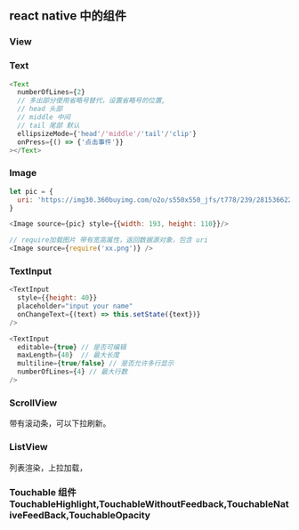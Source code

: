 ## react native 中的组件
### View
### Text
```javascript
<Text
  numberOfLines={2}
  // 多出部分使用省略号替代，设置省略号的位置,
  // head 头部
  // middle 中间
  // tail 尾部 默认
  ellipsizeMode={'head'/'middle'/'tail'/'clip'}
  onPress={() => {'点击事件'}}
></Text>
```
### Image
```javascript
let pic = {
  uri: 'https://img30.360buyimg.com/o2o/s550x550_jfs/t778/239/281536622/380091/e3814007/549bd507Nbf119e44.jpg'
}

<Image source={pic} style={{width: 193, height: 110}}/>

// require加载图片 带有宽高属性，返回数据源对象，包含 uri
<Image source={require('xx.png')} />
```
### TextInput
```javascript
<TextInput
  style={{height: 40}}
  placeholder="input your name"
  onChangeText={(text) => this.setState({text})}
/>

<TextInput
  editable={true} // 是否可编辑
  maxLength={40}  // 最大长度
  multiline={true/false} // 是否允许多行显示
  numberOfLines={4} // 最大行数
/>

```
### ScrollView
带有滚动条，可以下拉刷新。
### ListView
列表渲染，上拉加载，
### Touchable 组件 TouchableHighlight,TouchableWithoutFeedback,TouchableNativeFeedBack,TouchableOpacity
###
